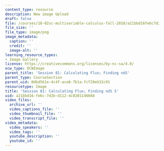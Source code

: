 ```yaml
---
content_type: resource
description: New image Upload
draft: false
file: /courses/18-02sc-multivariable-calculus-fall-2010/a21bbd16fe6c7d2bd1124c0201146668_MIT18_02SC_L27Brds_13.png
file_size: ''
file_type: image/png
image_metadata:
  caption: ''
  credit: ''
  image-alt: ''
learning_resource_types:
- Image Gallery
license: https://creativecommons.org/licenses/by-nc-sa/4.0/
ocw_type: OCWImage
parent_title: 'Session 81: Calculating Flux; Finding ndS'
parent_type: CourseSection
parent_uid: 0dbd561e-4c4f-ace8-7b1a-fcf29eb32c91
resourcetype: Image
title: 'Session 81: Calculating Flux; Finding ndS 5'
uid: a21bbd16-fe6c-7d2b-d112-4c0201146668
video_files:
  archive_url: ''
  video_captions_file: ''
  video_thumbnail_file: ''
  video_transcript_file: ''
video_metadata:
  video_speakers: ''
  video_tags: ''
  youtube_description: ''
  youtube_id: ''
---
```

